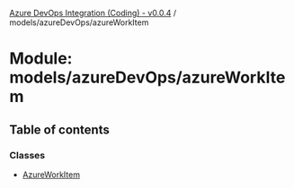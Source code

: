 [Azure DevOps Integration (Coding) - v0.0.4](../README.md) / models/azureDevOps/azureWorkItem

# Module: models/azureDevOps/azureWorkItem

## Table of contents

### Classes

- [AzureWorkItem](../classes/models_azureDevOps_azureWorkItem.AzureWorkItem.md)
